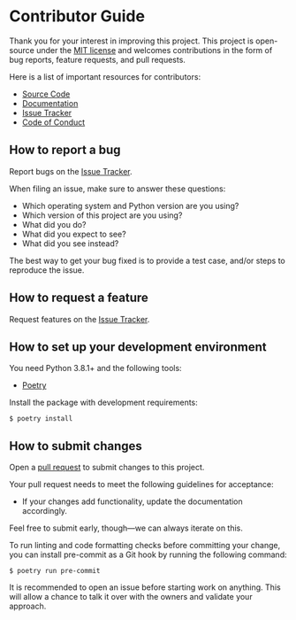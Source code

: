 # Contributor Guide

Thank you for your interest in improving this project.
This project is open-source under the [MIT license] and
welcomes contributions in the form of bug reports, feature requests, and pull requests.

Here is a list of important resources for contributors:

- [Source Code]
- [Documentation]
- [Issue Tracker]
- [Code of Conduct]

[mit license]: https://opensource.org/licenses/MIT
[source code]: https://github.com/jyksnw/install-jdk
[documentation]: https://github.com/jyksnw/install-jdk/wiki
[issue tracker]: https://github.com/jyksnw/install-jdk/issues

## How to report a bug

Report bugs on the [Issue Tracker].

When filing an issue, make sure to answer these questions:

- Which operating system and Python version are you using?
- Which version of this project are you using?
- What did you do?
- What did you expect to see?
- What did you see instead?

The best way to get your bug fixed is to provide a test case,
and/or steps to reproduce the issue.

## How to request a feature

Request features on the [Issue Tracker].

## How to set up your development environment

You need Python 3.8.1+ and the following tools:

- [Poetry]

Install the package with development requirements:

```console
$ poetry install
```

[poetry]: https://python-poetry.org/

## How to submit changes

Open a [pull request] to submit changes to this project.

Your pull request needs to meet the following guidelines for acceptance:

- If your changes add functionality, update the documentation accordingly.

Feel free to submit early, though—we can always iterate on this.

To run linting and code formatting checks before committing your change, you can install pre-commit as a Git hook by running the following command:

```console
$ poetry run pre-commit
```

It is recommended to open an issue before starting work on anything.
This will allow a chance to talk it over with the owners and validate your approach.

[pull request]: https://github.com/jyksnw/install-jdk/pulls

<!-- github-only -->

[code of conduct]: CODE_OF_CONDUCT.md

